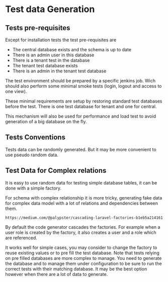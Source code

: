# Test data Generation

## Tests pre-requisites

Except for installation tests the test pre-requisites are

* The central database exists and the schema is up to date
* There is an admin user in this database
* There is a tenant test in the database
* The tenant test database exists
* There is an admin in the tenant test database

The test environment should be prepared by a specific jenkins job. Wich should also perform some minimal smoke tests (login, logout and access to one view).

These minimal requirements are setup by restoring standard test databases before the test.
There is one test database for tenant and one for central.

This mechanism will also be used for performance and load test to avoid generation 
of a big database on the fly.

## Tests Conventions

Tests data can be randomly generated. But it may be more convenient to use pseudo random data.

## Test Data for Complex relations

It is easy to use random data for testing simple database tables, it can be done with a simple factory.

For schema with complex relationship it is more tricky, generating fake data for complex data model with a lot of relations and dependencies between them.

    https://medium.com/@palypster/cascading-laravel-factories-b1eb5a214161
    
By default the code generator cascades the factories. For example when a user role is created by the factory, it also creates a user and a role which are referenced.

It works well for simple cases, you may consider to change the factory to reuse existing values or to pre fill the test database. Note that tests relying on pre filled databases are more complex to manage. You need to generate the database and to manage them under configuration to be sure to run the correct tests with their matching database. It may be the best option however when there are a lot of data to generate.





